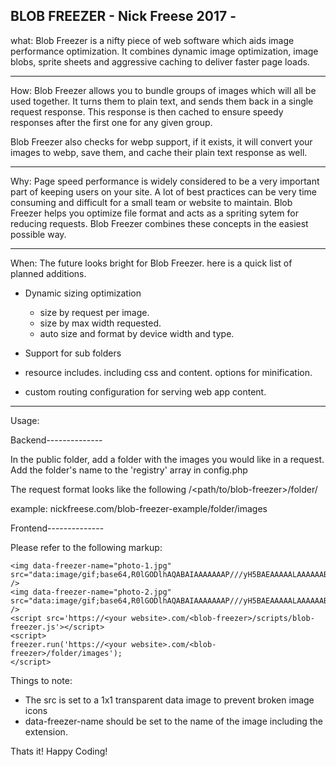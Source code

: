BLOB FREEZER -  Nick Freese 2017 -
------------------------------------------------------------------------------------------------------------------

what:  Blob Freezer is a nifty piece of web software which aids image performance optimization.  It combines dynamic image optimization, image blobs, sprite sheets and aggressive caching to deliver faster page loads. 

------------------------------------------------------------------------------------------------------------------

How:  Blob Freezer allows you to bundle groups of images which will all be used together. It turns them to plain text, and sends them back in a single request response.  This response is then cached to ensure speedy responses after the first one for any given group.

Blob Freezer also checks for webp support, if it exists, it will convert your images to webp, save them, and cache their plain text response as well.

------------------------------------------------------------------------------------------------------------------

Why: Page speed performance is widely considered to be a very important part of keeping users on your site.  A lot of best practices can be very time consuming and difficult for a small team or website to maintain.  Blob Freezer helps you optimize file format and acts as a spriting sytem for reducing requests.  Blob Freezer combines these concepts in the easiest possible way.

------------------------------------------------------------------------------------------------------------------

When:  The future looks bright for Blob Freezer. here is a quick list of planned additions.

- Dynamic sizing optimization
    - size by request per image.
    - size by max width requested.
    - auto size and format by device width and type.
 
- Support for sub folders
- resource includes.  including css and content.  options for minification.
- custom routing configuration for serving web app content.


------------------------------------------------------------------------------------------------------------------

Usage:

Backend--------------

In the public folder, add a folder with the images you would like in a request.
Add the folder's name to the 'registry' array in config.php

The request format looks like the following <your domain>/<path/to/blob-freezer>/folder/<foldername>

example: nickfreese.com/blob-freezer-example/folder/images

Frontend--------------

Please refer to the following markup:

```
<img data-freezer-name="photo-1.jpg" src="data:image/gif;base64,R0lGODlhAQABAIAAAAAAAP///yH5BAEAAAAALAAAAAABAAEAAAIBRAA7" />
<img data-freezer-name="photo-2.jpg" src="data:image/gif;base64,R0lGODlhAQABAIAAAAAAAP///yH5BAEAAAAALAAAAAABAAEAAAIBRAA7" />
<script src='https://<your website>.com/<blob-freezer>/scripts/blob-freezer.js'></script>
<script>
freezer.run('https://<your website>.com/<blob-freezer>/folder/images');
</script>

```

Things to note: 
- The src is set to a 1x1 transparent data image to prevent broken image icons
- data-freezer-name should be set to the name of the image including the extension.


Thats it!  Happy Coding!

